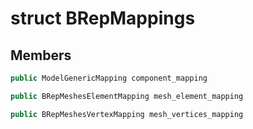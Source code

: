 # struct BRepMappings

## Members

```cpp
public ModelGenericMapping component_mapping
```

```cpp
public BRepMeshesElementMapping mesh_element_mapping
```

```cpp
public BRepMeshesVertexMapping mesh_vertices_mapping
```



